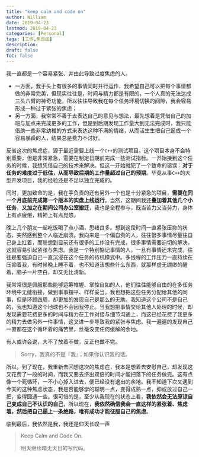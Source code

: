 ```yaml
---
title: "keep calm and code on"
author: William
date: 2019-04-23
lastmod: 2019-04-23
categories: [Personal]
tags: [工作,焦虑症]
description: 
draft: false
ToC: false
---
```


我一直都是一个容易紧张、并由此导致过度焦虑的人。

-   一方面，我手头上有很多的事情同时并行运作，我希望自己可以把每个事情都做的非常完美，但现实往往是，时间与精力都是有限的，一个人真的无法达成三头六臂的神奇功能，所以往往导致我在每个任务环境切换的间隙，我会容易形成一种过于紧张的焦虑；
-   另一方面，我常常不善于去表达自己的意见与想法，最先想着是凭借自己的加班与加点来完成更多的工作，但是到后期发现工作量大到无法完成时，我只能借助一些非常幼稚的方式来表达这种不满的情绪，从而活生生把自己逼成一个容易暴躁的人，结果总是费力不讨好。

<!--more-->

反省这次的焦虑症，源于最近需要上线一个`C++`的测试项目。这个项目本身不会特别重要，但是非常紧急，需要在制定日期前完成一些测试指标。一开始接到这个任务的时候，我想凭借自己的技术来解决。但这一开始就犯了一个致命的错误：**对于任务的难度过于低估，从而导致后期的工作量超过自己的预期**。毕竟从事`C++`的大型开发项目，我的经验还是不足以独立完成的。

同时，更加致命的是，我在手负责的还有另外一个也是十分紧急的项目，**需要在同一个月底前完成第一个版本的实盘上线运行**。当然，这期间我还**叠加着其他几个小任务**，**又加之在期间公司办公室搬迁**，我也是全程参与，既当苦力又当劳力，身体上有点疲倦，精神上有点晃悠。

晚上几个朋友一起吃饭喝了点小酒，思绪良多。想到这段时间一直紧张压抑的状态，突然感到整个人临近崩溃。我向来是一个偏自责的人，往往很多事情尽量往自己身上扛着，而联想到目前还有很多的工作没有完成，很多事情需要迫切的解决，这就容易引起紧张与焦虑。我是一个特别惦记事情的人，一旦有事情还未完成，往往是要强迫自己一直沉浸在这个任务的待机模式中。多线程的工作压力一直持续在压抑着我，有时候晚上睡不着，也不知道该想些什么东西，就那样虚无缥缈的醒着，脑子一片空白，却又无比清新。

我常常很是佩服那些能够运筹帷幄、掌控自如的人，他们往往能够自由的在多任务环境中无缝衔接，做到事事摆平、样样妥当。我也想把这些任务分配给其他的同事，但是环顾四周，却更加的发现自己是那么的无助。我知道这个公司不是自己的，我也知道这个地球也不会因我停止。当我想把事情交给其他人处理的时候，却发现需要花费更多的时间与精力在工作对接与细节沟通上，而这已经花费了我更多的精力去做另外一件事情，这又进一步导致我的紧张与焦虑。我一遍遍的发现自己一直都在这个循环着的痛苦里，丝毫没变任何缓解的余地。

有人或许会说，大不了放着不做，反正也做不完。

>   Sorry，我真的不是『我』；如果你认识我的话。

所以，到了现在，我重新去回想这次的焦虑症，我本是想着去安慰自己，却发现这又花费了一段的时间，而我又要去挤出双倍的时间才能把落下的任务做完。这有点像一个死循环，一不小心掉入进去，便已经没有退出的余地。我不知道下次又遇到今天的这种焦虑状态，我是否能够学的聪明一点，变得成熟一点，抑或放过自己一把，变得圆通一些。很可惜的是，至少从我现在的状态上看，**我依然会无法原谅自己变成自己不认识的自己**，所以现在，**我依然确信我会一直这样的紧张着、焦虑着，然后把自己逼上一条绝路，唯有成功才能征服自己的焦虑**。

临到最后，我依然是我，我还是仰天长叹一声

>   Keep Calm and Code On.
>
>   明天继续暗无天日的写代码。